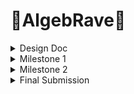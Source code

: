 # :dvd:AlgebRave:dvd:

<details>
  <summary> Design Doc </summary>

## Introduction
Ever since I played Dance Central by Harmonix Studios(now a part of Ubisoft) in middle school on my Xbox 360/kinect, I was mesmerized by the amalgamation of music and graphics that I got to experience. Fast forward to Fall 2023, when I am taking the Procedural Graphics class at Penn and with every new lecture, thinking back on how could I recreate a fraction of the experience that Dance Central provided me with. And here I am, trying to attempt it for the final project of that class!

## Goals
* **Technical Goal:** I want to create a procedural beat detection system for audio files, and use that to drive custom graphics & visual effects based on live input from Kinect.  
* **Intrinsic Goal:** Having fun! I want both the user of the tool as well as myself during its development to have a blast. I want to create something wherein one could play any song of their liking, and have fun interacting with the splash of graphics appearing on their screen - maybe bust a move or two :dancers:

## Inspiration/References
- Although I am not creating a dance-based pose-matching game, but the inspiration for the environment and the experience is certainly based on Dance Central. [This](https://www.youtube.com/watch?v=kuwB05ASh7E) is a trailer of their sequel, that gives an idea of what the game is about. [This](https://www.gdcvault.com/play/1014487/Break-It-Down-How-Harmonix) is a GDC talk where they _Break It Down_ their game design & development approach, which isn't relevant to this project but definitely is a good inspiration.
- [Wayne Wu](https://www.wuwayne.com/), a graduate from the same program did a very similar [project](https://github.com/wayne-wu/interactive-dance-projection/tree/main) last year. This will be a good reference point for me for the user interactivity & background parts.
- [John Alberse](https://www.johnalberse.com/), a fellow intern I met at Activision in Summer'23 had some experience with Projective Graphics. He shared [this](https://drive.google.com/file/d/1RECgq3cEmV_nBFP9xX_NIgyAxvJbxDen/view) piece of his work with me which I found really inspirational. Screenshot from his work:  
  <img width="400px" src="images/designdoc/ref_fluid.png">

- [Fluid Simulation using TouchDesigner](https://www.youtube.com/watch?v=2k6H5Qa_fCE)
- [Making Audio Reactive systems using TouchDesigner](https://www.youtube.com/watch?v=rGoCbVmGtPE)
- [Example of using TouchDesigner + Kinect](https://www.youtube.com/watch?v=tPYTXt1hSx4)
- [Audioreactive Kinect Dancer](https://www.youtube.com/watch?v=8ZgvxwmQGZw)   
  <img width="400px" src="images/designdoc/dance.gif">

- An example of particle system interaction in TouchDesigner:  
  <img width="400px" src="images/designdoc/particles.gif">

- An example of audio visualization in TouchDesigner:  
  <img width="400px" src="images/designdoc/visuals.gif">


## Specifications
- A **Procedural Beat Detection** system created uisng **TouchDesigner** to identfiy basic parts of music like beats, drums, snares, bass, etc.
- Live input streaming from **Kinect** into TouchDesigner and using it to drive interactive visual elements.
- Incorporate **noise/toolbox functions** with **custom GLSL shaders** to write simple background effects driven off of music.

## Techniques
- **Procedural node-based tool**: Only recently I started gaining some experience with node-based tools like Houdini and Unity Shader Graphs. For this project, I will be using (and also, learning from scratch) **TouchDesigner** because of its ability to provide both great interactivity with Kinect as well as nodes to write custom GLSL shaders.
- **Kinect**: Since I already own a Kinect, even though the old one that shipped with the XBOX 360,, it is nonetheless a powerful device and therefore I'll be using the same for this project for its befitting abilities.
- **Toolbox Functions:** Writing custom shaders for visual effects almost never goes with using Toolbox and Noise functions. Although I haven't finalized each and every single visual aspect of the shaders, I am pretty sure I'll be routinely employing these tools for whatever I would want to achieve.
- **Optical Flow, Particle Simulation, Fluid Simulation, etc:** All such concepts fit really well with the vision for the project, and I will choose a subset of these while researching on the ease of their impolementation that aligns with the project's timeline.

## Design
![algebrave_design](https://github.com/Saksham03/algeb-rave/assets/20259371/a1f6e6b1-4dfb-4f01-9f1d-dc35cab7d551)


## Timeline

### Week 1 ( 8 Nov'23 - 15 Nov'23)
* Implement the audio detection system in TouchDesigner that for a given audio file is able to generate signals for musical elements like beats, drums, snares, bass, etc.
* Target generating 4 such audio signals.
* Do a proof-of-concept by driving some basic graphics off a subset/all of these signals.

### Week 2 ( 15 Nov'23 - 22 Nov'23)
* Get started on the user input - hook up Kinect with TouchDesigner.
* Follow basic tutorial(s) to get some easy wins like particle system interactions.
* Implement at least 2 user-interactive features using tools like Optical Flow and Fluid Simulation.
* Hook up audio signals into these features.

### Week 3 ( 22 Nov'23 - 29 Nov'23)
* Work on developing simple yet visually pleasing audio-driven backgrounds.
* Implement 4 different backgrounds driven off of the generated audio signals.
* Combine everything together - audio signals, user input-based Kinect signals, and shader backgrounds.

### Week 4 ( 29 Nov'23 - 6 Dec'23)
* Tackle any delays from the previous milestones.
* Polish, polish, polish!
* Work on documentation.
* Ask fellow students to experiment with the tool and capture some recordings.
* Make a trailer for AlgebRave!
* 
</details>  

<details>
  <summary> Milestone 1 </summary>

## Milestone 1: Implementation part 1 (due 11/15)
Begin implementing your engine! Don't worry too much about polish or parameter tuning -- this week is about getting together the bulk of your generator implemented. By the end of the week, even if your visuals are crude, the majority of your generator's functionality should be done.

Put all your code in your forked repository.

Submission: Add a new section to your README titled: Milestone #1, which should include
- written description of progress on your project goals. If you haven't hit all your goals, what's giving you trouble?
- Examples of your generators output so far
We'll check your repository for updates. No need to create a new pull request.

</details>  

<details>
  <summary> Milestone 2 </summary>

## Milestone 3: Implementation part 2 (due 11/27)
We're over halfway there! This week should be about fixing bugs and extending the core of your generator. Make sure by the end of this week _your generator works and is feature complete._ Any core engine features that don't make it in this week should be cut! Don't worry if you haven't managed to exactly hit your goals. We're more interested in seeing proof of your development effort than knowing your planned everything perfectly. 

Put all your code in your forked repository.

Submission: Add a new section to your README titled: Milestone #3, which should include
- written description of progress on your project goals. If you haven't hit all your goals, what did you have to cut and why? 
- Detailed output from your generator, images, video, etc.
We'll check your repository for updates. No need to create a new pull request.

Come to class on the due date with a WORKING COPY of your project. We'll be spending time in class critiquing and reviewing your work so far.

</details>  

<details>
  <summary> Final Submission </summary>

## Final submission (due 12/5)
Time to polish! Spen this last week of your project using your generator to produce beautiful output. Add textures, tune parameters, play with colors, play with camera animation. Take the feedback from class critques and use it to take your project to the next level.

Submission:
- Push all your code / files to your repository
- Come to class ready to present your finished project
- Update your README with two sections 
  - final results with images and a live demo if possible
  - post mortem: how did your project go overall? Did you accomplish your goals? Did you have to pivot?

</details> 
